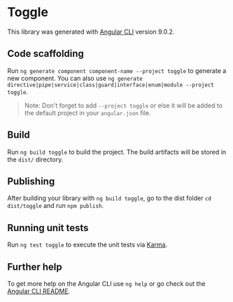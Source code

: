 # Toggle

This library was generated with [Angular CLI](https://github.com/angular/angular-cli) version 9.0.2.

## Code scaffolding

Run `ng generate component component-name --project toggle` to generate a new component. You can also use `ng generate directive|pipe|service|class|guard|interface|enum|module --project toggle`.
> Note: Don't forget to add `--project toggle` or else it will be added to the default project in your `angular.json` file. 

## Build

Run `ng build toggle` to build the project. The build artifacts will be stored in the `dist/` directory.

## Publishing

After building your library with `ng build toggle`, go to the dist folder `cd dist/toggle` and run `npm publish`.

## Running unit tests

Run `ng test toggle` to execute the unit tests via [Karma](https://karma-runner.github.io).

## Further help

To get more help on the Angular CLI use `ng help` or go check out the [Angular CLI README](https://github.com/angular/angular-cli/blob/master/README.md).
